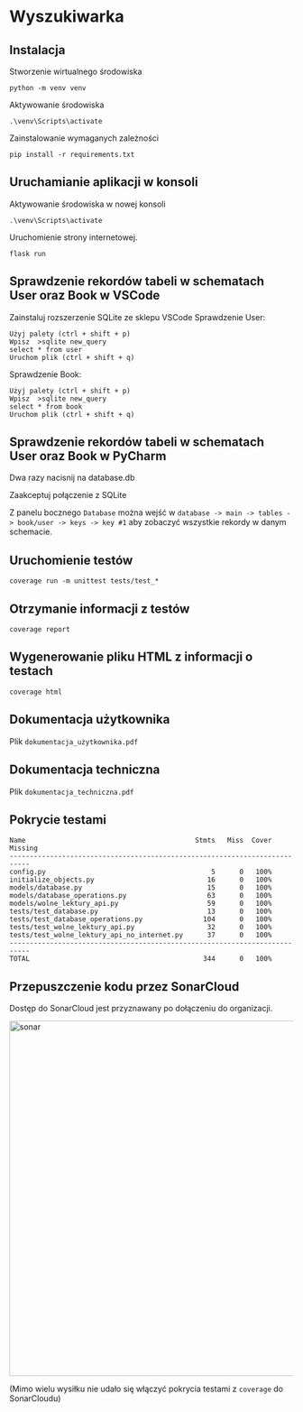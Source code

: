 # Wyszukiwarka

## Instalacja

Stworzenie wirtualnego środowiska
```
python -m venv venv
```

Aktywowanie środowiska
```
.\venv\Scripts\activate
```

Zainstalowanie wymaganych zależności
```
pip install -r requirements.txt
```

## Uruchamianie aplikacji w konsoli

Aktywowanie środowiska w nowej konsoli
```
.\venv\Scripts\activate
```
Uruchomienie strony internetowej.
```
flask run
```

## Sprawdzenie rekordów tabeli w schematach User oraz Book w VSCode
Zainstaluj rozszerzenie SQLite ze sklepu VSCode
Sprawdzenie User:
```
Użyj palety (ctrl + shift + p)
Wpisz  >sqlite new_query
select * from user
Uruchom plik (ctrl + shift + q)
```
Sprawdzenie Book:
```
Użyj palety (ctrl + shift + p)
Wpisz  >sqlite new_query
select * from book
Uruchom plik (ctrl + shift + q)
```

## Sprawdzenie rekordów tabeli w schematach User oraz Book w PyCharm
Dwa razy nacisnij na database.db

Zaakceptuj połączenie z SQLite

Z panelu bocznego `Database` można wejść w `database -> main -> tables -> book/user -> keys -> key #1` aby zobaczyć wszystkie rekordy w danym schemacie.

## Uruchomienie testów
```
coverage run -m unittest tests/test_*
```

## Otrzymanie informacji z testów
```
coverage report
```
## Wygenerowanie pliku HTML z informacji o testach
```
coverage html
```
## Dokumentacja użytkownika
Plik `dokumentacja_użytkownika.pdf`

## Dokumentacja techniczna
Plik `dokumentacja_techniczna.pdf`

## Pokrycie testami
```
Name                                          Stmts   Miss  Cover   Missing
---------------------------------------------------------------------------
config.py                                         5      0   100%
initialize_objects.py                            16      0   100%
models/database.py                               15      0   100%
models/database_operations.py                    63      0   100%
models/wolne_lektury_api.py                      59      0   100%
tests/test_database.py                           13      0   100%
tests/test_database_operations.py               104      0   100%
tests/test_wolne_lektury_api.py                  32      0   100%
tests/test_wolne_lektury_api_no_internet.py      37      0   100%
---------------------------------------------------------------------------
TOTAL                                           344      0   100%
```
## Przepuszczenie kodu przez SonarCloud
Dostęp do SonarCloud jest przyznawany po dołączeniu do organizacji.

<img width="630" alt="sonar" src="https://user-images.githubusercontent.com/92488733/212785676-e5f8c6c2-7622-4d6c-b86d-07904187a705.png">

(Mimo wielu wysiłku nie udało się włączyć pokrycia testami z `coverage` do SonarCloudu)

